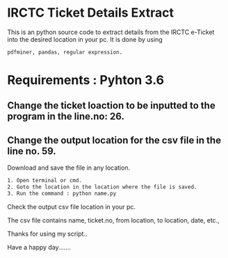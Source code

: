 # IRCTC Ticket Details Extract
This is an python source code to extract details from the IRCTC e-Ticket into the desired location in your pc.
It is done by using

```bash 
pdfminer, pandas, regular expression.
```
# Requirements : Pyhton 3.6

## Change the ticket loaction to be inputted to the program in the line.no: 26.

## Change the output location for the csv file in the line no. 59.

Download and save the file in any location.
```bash
1. Open terminal or cmd.
2. Goto the location in the location where the file is saved.
3. Run the command : python name.py 
```
Check the output csv file location in your pc.

The csv file contains name, ticket.no, from location, to location, date, etc.,


Thanks for using my script..

Have a happy day.......
